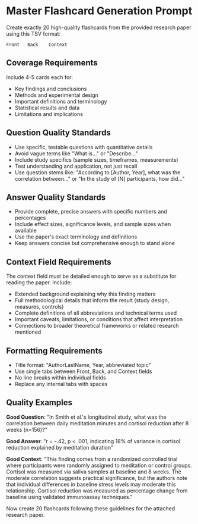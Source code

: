 # Master Flashcard Generation Prompt

Create exactly 20 high-quality flashcards from the provided research paper using this TSV format:

```
Front	Back	Context
```

## Coverage Requirements
Include 4-5 cards each for:
- Key findings and conclusions
- Methods and experimental design  
- Important definitions and terminology
- Statistical results and data
- Limitations and implications

## Question Quality Standards
- Use specific, testable questions with quantitative details
- Avoid vague terms like "What is..." or "Describe..."
- Include study specifics (sample sizes, timeframes, measurements)
- Test understanding and application, not just recall
- Use question stems like: "According to [Author, Year], what was the correlation between..." or "In the study of [N] participants, how did..."

## Answer Quality Standards
- Provide complete, precise answers with specific numbers and percentages
- Include effect sizes, significance levels, and sample sizes when available
- Use the paper's exact terminology and definitions
- Keep answers concise but comprehensive enough to stand alone

## Context Field Requirements
The context field must be detailed enough to serve as a substitute for reading the paper. Include:
- Extended background explaining why this finding matters
- Full methodological details that inform the result (study design, measures, controls)
- Complete definitions of all abbreviations and technical terms used
- Important caveats, limitations, or conditions that affect interpretation
- Connections to broader theoretical frameworks or related research mentioned

## Formatting Requirements
- Title format: "AuthorLastName, Year, abbreviated topic"
- Use single tabs between Front, Back, and Context fields
- No line breaks within individual fields
- Replace any internal tabs with spaces

## Quality Examples

**Good Question**: "In Smith et al.'s longitudinal study, what was the correlation between daily meditation minutes and cortisol reduction after 8 weeks (n=156)?"

**Good Answer**: "r = -.42, p < .001, indicating 18% of variance in cortisol reduction explained by meditation duration"

**Good Context**: "This finding comes from a randomized controlled trial where participants were randomly assigned to meditation or control groups. Cortisol was measured via saliva samples at baseline and 8 weeks. The moderate correlation suggests practical significance, but the authors note that individual differences in baseline stress levels may moderate this relationship. Cortisol reduction was measured as percentage change from baseline using validated immunoassay techniques."

Now create 20 flashcards following these guidelines for the attached research paper.